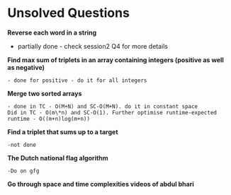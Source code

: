 # Unsolved Questions

**Reverse each word in a string**

- partially done - check session2 Q4 for more details

**Find max sum of triplets in an array containing integers (positive as well as negative)**

    - done for positive - do it for all integers

**Merge two sorted arrays**

    - done in TC - O(M+N) and SC-O(M+N). do it in constant space
    Did in TC - O(m\*n) and SC-O(1). Further optimise runtime-expected
    runtime - O((m+n)log(m+n))

**Find a triplet that sums up to a target**

    -not done

**The Dutch national flag algorithm**

    -Do on gfg

**Go through space and time complexities videos of abdul bhari**
